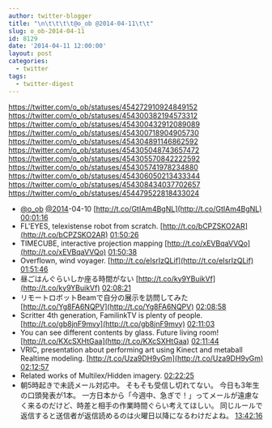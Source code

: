 ```yaml
---
author: twitter-blogger
title: "\n\t\t\t\t@o_ob @2014-04-11\t\t"
slug: o_ob-2014-04-11
id: 8129
date: '2014-04-11 12:00:00'
layout: post
categories:
  - twitter
tags:
  - twitter-digest
---
```


https://twitter.com/o_ob/statuses/454272910924849152 https://twitter.com/o_ob/statuses/454300382194573312 https://twitter.com/o_ob/statuses/454300432912089089 https://twitter.com/o_ob/statuses/454300718904905730 https://twitter.com/o_ob/statuses/454304891146862592 https://twitter.com/o_ob/statuses/454305048743657472 https://twitter.com/o_ob/statuses/454305570842222592 https://twitter.com/o_ob/statuses/454305741978234880 https://twitter.com/o_ob/statuses/454306050213433344 https://twitter.com/o_ob/statuses/454308434037702657 https://twitter.com/o_ob/statuses/454479522818433024  

*   [@o_ob](https://twitter.com/o_ob) [@2014](https://twitter.com/2014)-04-10 [http://t.co/GtIAm4BgNL](http://t.co/GtIAm4BgNL) [00:01:16](https://twitter.com/o_ob/statuses/454272910924849152)
*   FL'EYES, telexistense robot from scratch. [http://t.co/bCPZSKO2AR](http://t.co/bCPZSKO2AR) [01:50:26](https://twitter.com/o_ob/statuses/454300382194573312)
*   TIMECUBE, interactive projection mapping [http://t.co/xEVBqaVVQo](http://t.co/xEVBqaVVQo) [01:50:38](https://twitter.com/o_ob/statuses/454300432912089089)
*   Overflown, wind voyager. [http://t.co/eIsrIzQLif](http://t.co/eIsrIzQLif) [01:51:46](https://twitter.com/o_ob/statuses/454300718904905730)
*   昼ごはんぐらいしか座る時間がない [http://t.co/ky9YBuikVf](http://t.co/ky9YBuikVf) [02:08:21](https://twitter.com/o_ob/statuses/454304891146862592)
*   リモートロボットBeamで自分の展示を訪問してみた [http://t.co/Yg8FA6NQPV](http://t.co/Yg8FA6NQPV) [02:08:58](https://twitter.com/o_ob/statuses/454305048743657472)
*   Scritter 4th generation, FamilinkTV is plenty of people. [http://t.co/gb8jnF9mvy](http://t.co/gb8jnF9mvy) [02:11:03](https://twitter.com/o_ob/statuses/454305570842222592)
*   You can see different contents by glass. Future living room! [http://t.co/KXcSXHtGaa](http://t.co/KXcSXHtGaa) [02:11:44](https://twitter.com/o_ob/statuses/454305741978234880)
*   VRIC, presentation about performing art using Kinect and metaball Realtime modeling. [http://t.co/Uza9DH9yGm](http://t.co/Uza9DH9yGm) [02:12:57](https://twitter.com/o_ob/statuses/454306050213433344)
*   Related works of Multilex/Hidden imagery. [02:22:25](https://twitter.com/o_ob/statuses/454308434037702657)
*   朝5時起きで未読メール対応中。 そもそも受信し切れてない。 今日も3年生の口頭発表が1本。 一方日本から「今週中、急ぎで！」ってメールが遠慮なく来るのだけど、時差と相手の作業時間ぐらい考えてほしい。 同じルールで返信すると送信者が返信読めるのは火曜日以降になるわけだよね。 [13:42:16](https://twitter.com/o_ob/statuses/454479522818433024)